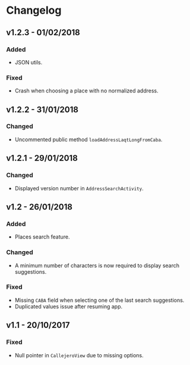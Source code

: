 # Changelog

## v1.2.3 - 01/02/2018

### Added
- JSON utils.

### Fixed
- Crash when choosing a place with no normalized address.

## v1.2.2 - 31/01/2018

### Changed
- Uncommented public method `loadAddressLaqtLongFromCaba`.

## v1.2.1 - 29/01/2018

### Changed
- Displayed version number in `AddressSearchActivity`.

## v1.2 - 26/01/2018

### Added
- Places search feature.

### Changed
- A minimum number of characters is now required to display search suggestions.

### Fixed
- Missing `CABA` field when selecting one of the last search suggestions.
- Duplicated values issue after resuming app.

## v1.1 - 20/10/2017

### Fixed
- Null pointer in `CallejeroView` due to missing options.